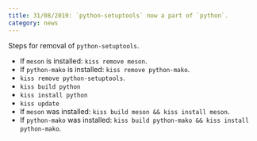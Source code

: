 ```yaml
---
title: 31/08/2019: `python-setuptools` now a part of `python`.
category: news
---
```


Steps for removal of `python-setuptools`.

- If `meson` is installed: `kiss remove meson`.
- If `python-mako` is installed: `kiss remove python-mako`.
- `kiss remove python-setuptools`.
- `kiss build python`
- `kiss install python`
- `kiss update`
- If `meson` was installed: `kiss build meson && kiss install meson`.
- If `python-mako` was installed: `kiss build python-mako && kiss install python-mako`.
